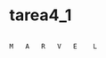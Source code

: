 # tarea4_1

                                                                            M   A   R   V   E    L   
